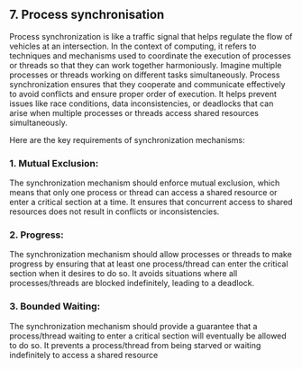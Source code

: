 ## 7. Process synchronisation
Process synchronization is like a traffic signal that helps regulate the flow of
vehicles at an intersection. In the context of computing, it refers to techniques
and mechanisms used to coordinate the execution of processes or threads so
that they can work together harmoniously.
Imagine multiple processes or threads working on different tasks simultaneously.
Process synchronization ensures that they cooperate and communicate
effectively to avoid conflicts and ensure proper order of execution. It helps
prevent issues like race conditions, data inconsistencies, or deadlocks that can
arise when multiple processes or threads access shared resources
simultaneously.

Here are the key requirements of synchronization mechanisms:

### 1. Mutual Exclusion: 
The synchronization mechanism should enforce mutual
exclusion, which means that only one process or thread can access a shared
resource or enter a critical section at a time. It ensures that concurrent
access to shared resources does not result in conflicts or inconsistencies.
### 2. Progress:
The synchronization mechanism should allow processes or
threads to make progress by ensuring that at least one process/thread can
enter the critical section when it desires to do so. It avoids situations where
all processes/threads are blocked indefinitely, leading to a deadlock.
### 3. Bounded Waiting:
The synchronization mechanism should provide a
guarantee that a process/thread waiting to enter a critical section will
eventually be allowed to do so. It prevents a process/thread from being
starved or waiting indefinitely to access a shared resource
